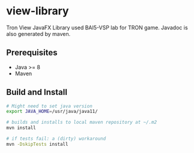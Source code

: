 # view-library
Tron View JavaFX Library used BAI5-VSP lab for TRON game.
Javadoc is also generated by maven.

## Prerequisites
- Java >= 8
- Maven

## Build and Install

```bash
# Might need to set java version
export JAVA_HOME=/usr/java/java11/

# builds and installs to local maven repository at ~/.m2
mvn install

# if tests fail: a (dirty) workaround
mvn -DskipTests install
```
